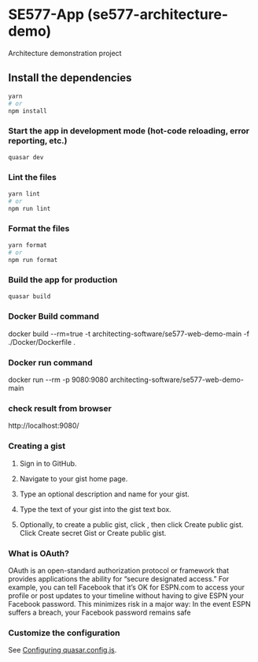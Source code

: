 # SE577-App (se577-architecture-demo)

Architecture demonstration project

## Install the dependencies
```bash
yarn
# or
npm install
```

### Start the app in development mode (hot-code reloading, error reporting, etc.)
```bash
quasar dev
```


### Lint the files
```bash
yarn lint
# or
npm run lint
```


### Format the files
```bash
yarn format
# or
npm run format
```



### Build the app for production
```bash
quasar build
```
### Docker Build command 

docker build --rm=true -t architecting-software/se577-web-demo-main -f ./Docker/Dockerfile .

### Docker run command 

docker run --rm -p 9080:9080 architecting-software/se577-web-demo-main

### check result from browser 

http://localhost:9080/


### Creating a gist

1. Sign in to GitHub.

2. Navigate to your gist home page.

3. Type an optional description and name for your gist.

4. Type the text of your gist into the gist text box.

6. Optionally, to create a public gist, click , then click Create public gist.
    Click Create secret Gist or Create public gist.

### What is OAuth?

OAuth is an open-standard authorization protocol or framework that provides applications the ability for “secure designated access.” For example, you can tell Facebook that it’s OK for ESPN.com to access your profile or post updates to your timeline without having to give ESPN your Facebook password. This minimizes risk in a major way: In the event ESPN suffers a breach, your Facebook password remains safe




### Customize the configuration
See [Configuring quasar.config.js](https://v2.quasar.dev/quasar-cli-webpack/quasar-config-js).
